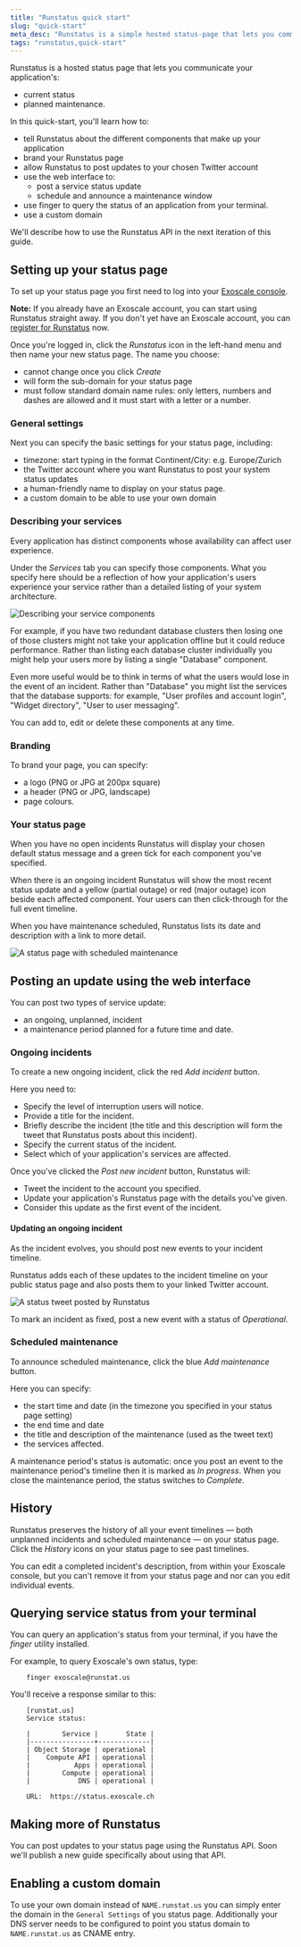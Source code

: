 ```yaml
---
title: "Runstatus quick start"
slug: "quick-start"
meta_desc: "Runstatus is a simple hosted status-page that lets you communicate your application's status without needing to run your own status page. This documentation will guide you to quickly set it up and start using it."
tags: "runstatus,quick-start"
---
```


Runstatus is a hosted status page that lets you communicate your application's:

 * current status
 * planned maintenance.
 
In this quick-start, you'll learn how to:

 * tell Runstatus about the different components that make up your application
 * brand your Runstatus page
 * allow Runstatus to post updates to your chosen Twitter account
 * use the web interface to:
	* post a service status update
	* schedule and announce a maintenance window
 * use finger to query the status of an application from your terminal.
 * use a custom domain

We'll describe how to use the Runstatus API in the next iteration of this guide.

## Setting up your status page

To set up your status page you first need to log into your [Exoscale console](https://portal.exoscale.ch/). 

**Note:** If you already have an Exoscale account, you can start using Runstatus straight away. If you don't yet have an Exoscale account, you can [register for Runstatus](https://runstatus.com/) now. 

Once you're logged in, click the *Runstatus* icon in the left-hand menu and then name your new status page. The name you choose:

 * cannot change once you click *Create*
 * will form the sub-domain for your status page
 * must follow standard domain name rules: only letters, numbers and dashes are allowed and it must start with a letter or a number.
	
### General settings

Next you can specify the basic settings for your status page, including:

 * timezone: start typing in the format Continent/City: e.g. Europe/Zurich
 * the Twitter account where you want Runstatus to post your system status updates
 * a human-friendly name to display on your status page.
 * a custom domain to be able to use your own domain
 
### Describing your services

Every application has distinct components whose availability can affect user experience.

Under the *Services* tab you can specify those components. What you specify here should be a reflection of how your application's users experience your service rather than a detailed listing of your system architecture.

![Describing your service components](../img/runstatus/runstatus-add-services.png)

For example, if you have two redundant database clusters then losing one of those clusters might not take your application offline but it could reduce performance. Rather than listing each database cluster individually you might help your users more by listing a single "Database" component.

Even more useful would be to think in terms of what the users would lose in the event of an incident. Rather than "Database" you might list the services that the database supports: for example, "User profiles and account login", "Widget directory", "User to user messaging".

You can add to, edit or delete these components at any time.

### Branding

To brand your page, you can specify:

 * a logo (PNG or JPG at 200px square)
 * a header (PNG or JPG, landscape)
 * page colours.
 
### Your status page

When you have no open incidents Runstatus will display your chosen default status message and a green tick for each component you've specified.

When there is an ongoing incident Runstatus will show the most recent status update and a yellow (partial outage) or red (major outage) icon beside each affected component. Your users can then click-through for the full event timeline.

When you have maintenance scheduled, Runstatus lists its date and description with a link to more detail.

![A status page with scheduled maintenance](../img/runstatus/runstatus-status-page.png)
 
## Posting an update using the web interface

You can post two types of service update:

 * an ongoing, unplanned, incident
 * a maintenance period planned for a future time and date.
 
### Ongoing incidents

To create a new ongoing incident, click the red *Add incident* button.

Here you need to:

 * Specify the level of interruption users will notice.
 * Provide a title for the incident.
 * Briefly describe the incident (the title and this description will form the tweet that Runstatus posts about this incident).
 * Specify the current status of the incident.
 * Select which of your application's services are affected.
 
Once you've clicked the *Post new incident* button, Runstatus will:

 * Tweet the incident to the account you specified.
 * Update your application's Runstatus page with the details you've given.
 * Consider this update as the first event of the incident.
 
#### Updating an ongoing incident

As the incident evolves, you should post new events to your incident timeline.

Runstatus adds each of these updates to the incident timeline on your public status page and also posts them to your linked Twitter account.

![A status tweet posted by Runstatus](../img/runstatus/runstatus-posting-to-twitter.png)

To mark an incident as fixed, post a new event with a status of *Operational*.

### Scheduled maintenance

To announce scheduled maintenance, click the blue *Add maintenance* button.

Here you can specify:

 * the start time and date (in the timezone you specified in your status page setting)
 * the end time and date
 * the title and description of the maintenance (used as the tweet text)
 * the services affected.

A maintenance period's status is automatic: once you post an event to the maintenance period's timeline then it is marked as *In progress*. When you close the maintenance period, the status switches to *Complete*.

## History

Runstatus preserves the history of all your event timelines &mdash; both unplanned incidents and scheduled maintenance &mdash; on your status page. Click the *History* icons on your status page to see past timelines.

You can edit a completed incident's description, from within your Exoscale console, but you can't remove it from your status page and nor can you edit individual events.

## Querying service status from your terminal

You can query an application's status from your terminal, if you have the *finger* utility installed.

For example, to query Exoscale's own status, type:

		finger exoscale@runstat.us
		
You'll receive a response similar to this:

		[runstat.us]
		Service status:

		|        Service |       State |
		|----------------+-------------|
		| Object Storage | operational |
		|    Compute API | operational |
		|           Apps | operational |
		|        Compute | operational |
		|            DNS | operational |

		URL:  https://status.exoscale.ch

## Making more of Runstatus

You can post updates to your status page using the Runstatus API. Soon we'll
publish a new guide specifically about using that API.

## Enabling a custom domain

To use your own domain instead of `NAME.runstat.us` you can simply enter the
domain in the `General Settings` of you status page. Additionally your DNS
server needs to be configured to point you status domain to `NAME.runstat.us`
as CNAME entry.
